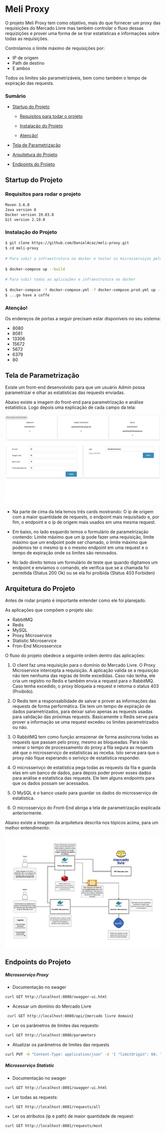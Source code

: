 # Meli Proxy 

O projeto Meli Proxy tem como objetivo, mais do que fornecer um proxy das requisições 
do Mercado Livre mas também controlar o fluxo dessas requizições e prover uma forma de 
se tirar estatísticas e informações sobre todas as requisições. 

Controlamos o limíte máximo de requisições por:

* IP de origem
* Path de destino
* E ambos

Todos os limítes são parametrizáveis, bem como também o tempo de expiração 
das requests.

### Sumário

- [Startup do Projeto](#startup-do-Projeto)

    - [Requisitos para todar o projeto](#requisitos-para-todar-o-projeto)

    - [Instalação do Projeto](#instalação-do-projeto)

    - [Atenção!](#atenção)

- [Tela de Parametrização](#tela-de-parametrização)

- [Arquitetura do Projeto](#arquitetura-do-projeto)

- [Endpoints do Projeto](#endpoints-do-projeto)

## Startup do Projeto

### Requisitos para rodar o projeto
````
Maven 3.6.0
Java version 8
Docker version 19.03.8
Git version 2.19.0
````

### Instalação do Projeto

```bash
$ git clone https://github.com/DanielAcaz/meli-proxy.git
$ cd meli-proxy

# Para subir a infraestrutura no docker e testar os microsserviços pela IDE 

$ docker-compose up --build  

# Para subir todas as aplicações e infraestrutura no docker

$ docker-compose -f docker-compose.yml -f docker-compose.prod.yml up --build
$ ...go have a coffe  

```
### Atenção!
Os endereços de portas a seguir precisam estar disponíveis no seu sistema:

* 8080
* 8081
* 13306
* 15672
* 5672
* 6379
* 80

## Tela de Parametrização

Existe um front-end desenvolvido para que um usuário Admin possa parametrizar 
e olhar as estatísticas das requests enviadas.

Abaixo existe a imagem do front-end para parametrização e análise estatística. Logo depois uma 
explicação de cada campo da tela:

<p align="center">
    <img src="./img/front-end.png" alt="Front-end">
</p>  

- Na parte de cima da tela temos três cards mostrando: O ip de origem com a maior quantidade de requests, 
o endpoint mais requisitado e, por fim, o endpoint e o ip de origem mais usados em uma mesma request.

- Em baixo, no lado esquerdo temos o formulário de parametrização contendo: Limite máximo que um ip pode fazer uma requisição,
limíte máximo que um endpoint pode ser chamado, o limite máximo que podemos ter o mesmo ip e o mesmo endpoint em uma request e 
o tempo de expiração onde os limites são renovados.

- No lado direito temos um formulário de teste que quando digitamos um endpoint e enviamos o comando, ele verifica que se 
a chamada foi permitida (Status 200 Ok) ou se ela foi proibida (Status 403 Forbiden)

## Arquitetura do Projeto

Antes de rodar projeto é importante entender como ele foi planejado.

As aplicações que compõem o projeto são:

* RabbitMQ
* Redis
* MySQL
* Proxy Microservice
* Statistic Microservice
* Fron-End Microsservice

O fluxo do projeto obedece a seguinte ordem dentro das aplicações:

1. O client faz uma requisição para o domínio do Mercado Livre. O Proxy Microservice 
intercepta a requisição. A aplicação valida se a requisição não tem nenhuma das 
regras de limíte excedidas. Caso não tenha, ele cria um registro no Redis e também envia 
a request para o RabbitMQ. Caso tenha excedido, o proxy bloqueia a request e retorna o 
status 403 (Proibido).

2. O Redis tem a responsabilidade de salvar e prover as informações das requests de 
forma performática. Ele tem um tempo de expiração de dados parametrizados, para deixar 
salvo apenas as requests usadas para validação das próximas requests. Basicamente o Redis 
serve para prover a informação se uma request excedeu os limites parametrizados ou não.

3. O RabbitMQ tem como função armazenar de forma assíncrona todas as requests que 
passam pelo proxy, mesmo as bloqueadas. Para não onerar o tempo de processamento do
proxy a fila segura as requests até que o microsserviço de estatísticas as receba. 
Isto serve para que o proxy não fique esperando o seriviço de estatística responder.

4. O microsserivço de estatística pega todas as requests da fila e guarda elas em um 
banco de dados, para depois poder prover esses dados para análise e estatística das 
requests. Ele tem alguns endpoints para que os dados possam ser acessados.

5. O MySQL é o banco usado para guardar os dados do microsserviço de estatística.

6. O microsserviço do Front-End abriga a tela de parametrização explicada anteriormente.


Abaixo existe a imagem da arquitetura descrita nos tópicos acima, para um melhor entendimento:

<p align="center">
    <img src="./img/meli-proxy.png" alt="Arquitetura">
</p>  

## Endpoints do Projeto

##### Microsserviço Proxy

 - Documentação no swager
 ```bash
 curl GET http://localhost:8080/swagger-ui.html
 ```
 - Acessar um domínio do Mercado Livre
 ```bash
  curl GET http://localhost:8080/api/{mercado livre domain}
  ```
 - Ler os parâmetros de limites das requests:
 ```bash
 curl GET http://localhost:8080/parameters
 ```
 - Atualizar os parâmetros de limites das requests
 ```bash
 curl PUT -H "Content-Type: application/json" -d '{ "limitOrigin": 60, "limitTarget": 30, "limitBoth": 5, "expirationTime": 10 }' http://localhost:8080/parameters 
 ```

 ##### Microsserviço Statistic
 
 - Documentação no swager
  ```bash
  curl GET http://localhost:8081/swagger-ui.html
  ```
  - Ler todas as requests:
  ```bash
  curl GET http://localhost:8081/requests/all
  ```
  
  - Ler os atributos (ip e path) de maior quantidade de request:
```bash
curl GET http://localhost:8081/requests/most
```
